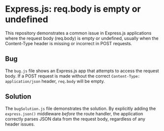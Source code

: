 # Express.js: req.body is empty or undefined

This repository demonstrates a common issue in Express.js applications where the request body (req.body) is empty or undefined, usually when the Content-Type header is missing or incorrect in POST requests.

## Bug

The `bug.js` file shows an Express.js app that attempts to access the request body.  If a POST request is made without the correct `Content-Type: application/json` header, `req.body` will be empty.

## Solution

The `bugSolution.js` file demonstrates the solution. By explicitly adding the `express.json()` middleware *before* the route handler, the application correctly parses JSON data from the request body, regardless of any header issues.